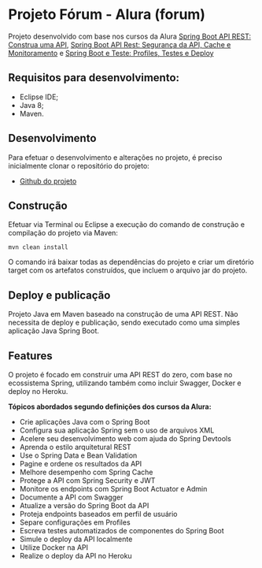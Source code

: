 # Projeto Fórum - Alura (forum)

Projeto desenvolvido com base nos cursos da Alura [Spring Boot API REST: Construa uma API](https://www.alura.com.br/curso-online-spring-boot-api-rest), [Spring Boot API Rest: Segurança da API, Cache e Monitoramento](https://www.alura.com.br/curso-online-spring-boot-seguranca-cache-monitoramento) e [Spring Boot e Teste: Profiles, Testes e Deploy](https://www.alura.com.br/curso-online-spring-boot-profiles-testes-deploy)

## Requisitos para desenvolvimento:

- Eclipse IDE;
- Java 8;
- Maven.

## Desenvolvimento

Para efetuar o desenvolvimento e alterações no projeto, é preciso inicialmente clonar o repositório do projeto:

- [Github do projeto](https://github.com/lucasaraujo0407/forum-alura)

## Construção

Efetuar via Terminal ou Eclipse a execução do comando de construção e compilação do projeto via Maven:

```shell
mvn clean install
```

O comando irá baixar todas as dependências do projeto e criar um diretório target com os artefatos construídos, que incluem o arquivo jar do projeto. 

## Deploy e publicação

Projeto Java em Maven baseado na construção de uma API REST. Não necessita de deploy e publicação, sendo executado como uma simples aplicação Java Spring Boot.

## Features

O projeto é focado em construir uma API REST do zero, com base no ecossistema Spring, utilizando também como incluir Swagger, Docker e deploy no Heroku.

**Tópicos abordados segundo definições dos cursos da Alura:**


- Crie aplicações Java com o Spring Boot
- Configura sua aplicação Spring sem o uso de arquivos XML
- Acelere seu desenvolvimento web com ajuda do Spring Devtools
- Aprenda o estilo arquitetural REST
- Use o Spring Data e Bean Validation
- Pagine e ordene os resultados da API
- Melhore desempenho com Spring Cache
- Protege a API com Spring Security e JWT
- Monitore os endpoints com Spring Boot Actuator e Admin
- Documente a API com Swagger
- Atualize a versão do Spring Boot da API
- Proteja endpoints baseados em perfil de usuário
- Separe configurações em Profiles
- Escreva testes automatizados de componentes do Spring Boot
- Simule o deploy da API localmente
- Utilize Docker na API
- Realize o deploy da API no Heroku
